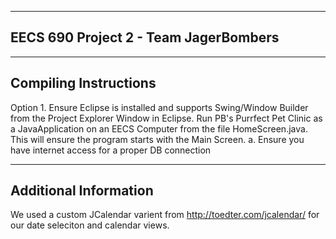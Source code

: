 ------------------------------------------------------------------------
EECS 690 Project 2 - Team JagerBombers
------------------------------------------------------------------------

------------------------------------------------------------------------
Compiling Instructions
------------------------------------------------------------------------

Option 1. Ensure Eclipse is installed and supports Swing/Window
          Builder from the Project Explorer Window in Eclipse. 
          Run PB's Purrfect Pet Clinic as a JavaApplication on an EECS
          Computer from the file HomeScreen.java.  This will ensure the
          program starts with the Main Screen.
          a. Ensure you have internet access for a proper DB connection

------------------------------------------------------------------------
Additional Information
------------------------------------------------------------------------

We used a custom JCalendar varient from http://toedter.com/jcalendar/
for our date seleciton and calendar views.
